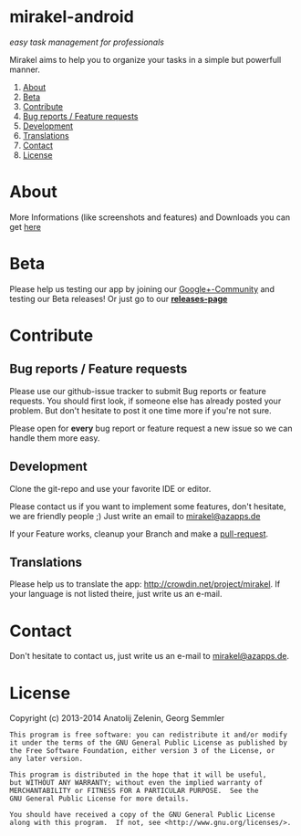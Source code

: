 mirakel-android
===============

*easy task management for professionals*

Mirakel aims to help you to organize your tasks in a simple but powerfull manner.


1. [About](#about)
2. [Beta](#beta)
2. [Contribute](#contribute)
  1. [Bug reports / Feature requests](#bug-reports--feature-requests)
  2. [Development](#development)
  3. [Translations](#translations)
3. [Contact](#contact)
3. [License](#license)

# About

More Informations (like screenshots and features) and Downloads you can get [here](http://mirakel.azapps.de/)

# Beta

Please help us testing our app by joining our [Google+-Community](https://plus.google.com/u/0/communities/110640831388790835840) and testing our Beta releases! Or just go to our **[releases-page](http://mirakel.azapps.de/releases.html)**

# Contribute

## Bug reports / Feature requests

Please use our github-issue tracker to submit Bug reports or feature requests. You should first look, if someone else has already posted your problem. But don't hesitate to post it one time more if you're not sure.

Please open for **every** bug report or feature request a new issue so we can handle them more easy.

## Development

Clone the git-repo and use your favorite IDE or editor.

Please contact us if you want to implement some features, don't hesitate, we are friendly people ;) Just write an email to mirakel@azapps.de

If your Feature works, cleanup your Branch and make a [pull-request](https://help.github.com/articles/using-pull-requests).

## Translations

Please help us to translate the app: http://crowdin.net/project/mirakel. If your language is not listed theire, just write us an e-mail.

# Contact

Don't hesitate to contact us, just write us an e-mail to mirakel@azapps.de.

# License

Copyright (c) 2013-2014 Anatolij Zelenin, Georg Semmler


    This program is free software: you can redistribute it and/or modify
    it under the terms of the GNU General Public License as published by
    the Free Software Foundation, either version 3 of the License, or
    any later version.

    This program is distributed in the hope that it will be useful,
    but WITHOUT ANY WARRANTY; without even the implied warranty of
    MERCHANTABILITY or FITNESS FOR A PARTICULAR PURPOSE.  See the
    GNU General Public License for more details.

    You should have received a copy of the GNU General Public License
    along with this program.  If not, see <http://www.gnu.org/licenses/>.
